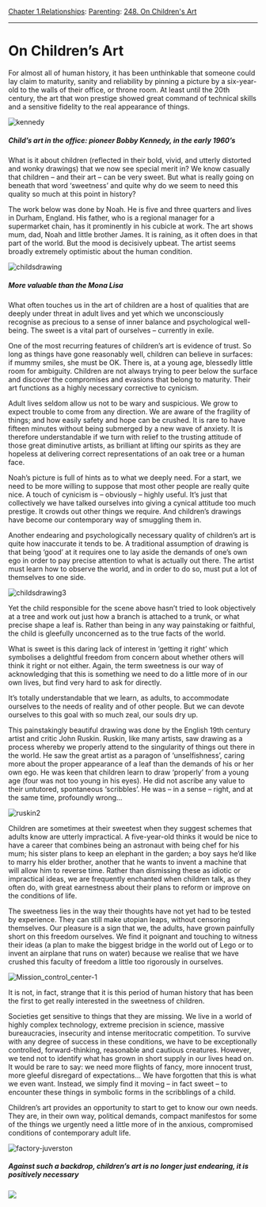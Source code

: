 [Chapter 1.Relationships](https://www.theschooloflife.com/thebookoflife/category/relationships/): [Parenting](https://www.theschooloflife.com/thebookoflife/category/relationships/parenting/): [248. On Children's Art](https://www.theschooloflife.com/thebookoflife/the-most-valuable-piece-of-art-in-your-world/)

* * *

# On Children’s Art

For almost all of human history, it has been unthinkable that someone could lay claim to maturity, sanity and reliability by pinning a picture by a six-year-old to the walls of their office, or throne room. At least until the 20th century, the art that won prestige showed great command of technical skills and a sensitive fidelity to the real appearance of things.

![kennedy](https://www.theschooloflife.com/thebookoflife/wp-content/uploads/2014/09/kennedy.jpg)

##### Child’s art in the office: pioneer Bobby Kennedy, in the early 1960’s

What is it about children (reflected in their bold, vivid, and utterly distorted and wonky drawings) that we now see special merit in? We know casually that children – and their art – can be very sweet. But what is really going on beneath that word ‘sweetness’ and quite why do we seem to need this quality so much at this point in history?

The work below was done by Noah. He is five and three quarters and lives in Durham, England. His father, who is a regional manager for a supermarket chain, has it prominently in his cubicle at work. The art shows mum, dad, Noah and little brother James. It is raining, as it often does in that part of the world. But the mood is decisively upbeat. The artist seems broadly extremely optimistic about the human condition.

![childsdrawing](https://www.theschooloflife.com/thebookoflife/wp-content/uploads/2014/09/childsdrawing.jpg)

##### More valuable than the Mona Lisa

What often touches us in the art of children are a host of qualities that are deeply under threat in adult lives and yet which we unconsciously recognise as precious to a sense of inner balance and psychological well-being. The sweet is a vital part of ourselves – currently in exile.

One of the most recurring features of children’s art is evidence of trust. So long as things have gone reasonably well, children can believe in surfaces: if mummy smiles, she must be OK. There is, at a young age, blessedly little room for ambiguity. Children are not always trying to peer below the surface and discover the compromises and evasions that belong to maturity. Their art functions as a highly necessary corrective to cynicism.

Adult lives seldom allow us not to be wary and suspicious. We grow to expect trouble to come from any direction. We are aware of the fragility of things; and how easily safety and hope can be crushed. It is rare to have fifteen minutes without being submerged by a new wave of anxiety. It is therefore understandable if we turn with relief to the trusting attitude of those great diminutive artists, as brilliant at lifting our spirits as they are hopeless at delivering correct representations of an oak tree or a human face.

Noah’s picture is full of hints as to what we deeply need. For a start, we need to be more willing to suppose that most other people are really quite nice. A touch of cynicism is – obviously – highly useful. It’s just that collectively we have talked ourselves into giving a cynical attitude too much prestige. It crowds out other things we require. And children’s drawings have become our contemporary way of smuggling them in.

Another endearing and psychologically necessary quality of children’s art is quite how inaccurate it tends to be. A traditional assumption of drawing is that being ‘good’ at it requires one to lay aside the demands of one’s own ego in order to pay precise attention to what is actually out there. The artist must learn how to observe the world, and in order to do so, must put a lot of themselves to one side.

![childsdrawing3](https://www.theschooloflife.com/thebookoflife/wp-content/uploads/2014/09/childsdrawing3.jpg)

Yet the child responsible for the scene above hasn’t tried to look objectively at a tree and work out just how a branch is attached to a trunk, or what precise shape a leaf is. Rather than being in any way painstaking or faithful, the child is gleefully unconcerned as to the true facts of the world.

What is sweet is this daring lack of interest in ‘getting it right’ which symbolises a delightful freedom from concern about whether others will think it right or not either. Again, the term sweetness is our way of acknowledging that this is something we need to do a little more of in our own lives, but find very hard to ask for directly.

It’s totally understandable that we learn, as adults, to accommodate ourselves to the needs of reality and of other people. But we can devote ourselves to this goal with so much zeal, our souls dry up.

This painstakingly beautiful drawing was done by the English 19th century artist and critic John Ruskin. Ruskin, like many artists, saw drawing as a process whereby we properly attend to the singularity of things out there in the world. He saw the great artist as a paragon of ‘unselfishness’, caring more about the proper appearance of a leaf than the demands of his or her own ego. He was keen that children learn to draw ‘properly’ from a young age (four was not too young in his eyes). He did not ascribe any value to their untutored, spontaneous ‘scribbles’. He was – in a sense – right, and at the same time, profoundly wrong…

![ruskin2](https://www.theschooloflife.com/thebookoflife/wp-content/uploads/2014/09/ruskin2.jpg)

Children are sometimes at their sweetest when they suggest schemes that adults know are utterly impractical. A five-year-old thinks it would be nice to have a career that combines being an astronaut with being chef for his mum; his sister plans to keep an elephant in the garden; a boy says he’d like to marry his elder brother, another that he wants to invent a machine that will allow him to reverse time. Rather than dismissing these as idiotic or impractical ideas, we are frequently enchanted when children talk, as they often do, with great earnestness about their plans to reform or improve on the conditions of life.

The sweetness lies in the way their thoughts have not yet had to be tested by experience. They can still make utopian leaps, without censoring themselves. Our pleasure is a sign that we, the adults, have grown painfully short on this freedom ourselves. We find it poignant and touching to witness their ideas (a plan to make the biggest bridge in the world out of Lego or to invent an airplane that runs on water) because we realise that we have crushed this faculty of freedom a little too rigorously in ourselves.

![Mission_control_center-1](https://www.theschooloflife.com/thebookoflife/wp-content/uploads/2014/09/Mission_control_center-1.jpg)

It is not, in fact, strange that it is this period of human history that has been the first to get really interested in the sweetness of children.

Societies get sensitive to things that they are missing. We live in a world of highly complex technology, extreme precision in science, massive bureaucracies, insecurity and intense meritocratic competition. To survive with any degree of success in these conditions, we have to be exceptionally controlled, forward-thinking, reasonable and cautious creatures. However, we tend not to identify what has grown in short supply in our lives head on. It would be rare to say: we need more flights of fancy, more innocent trust, more gleeful disregard of expectations… We have forgotten that this is what we even want. Instead, we simply find it moving – in fact sweet – to encounter these things in symbolic forms in the scribblings of a child.

Children’s art provides an opportunity to start to get to know our own needs. They are, in their own way, political demands, compact manifestos for some of the things we urgently need a little more of in the anxious, compromised conditions of contemporary adult life.

![factory-juverston](https://www.theschooloflife.com/thebookoflife/wp-content/uploads/2014/09/factory-juverston.jpg)

##### Against such a backdrop, children’s art is no longer just endearing, it is positively necessary

[![](https://img.youtube.com/vi/5Gqe1navZYA/0.jpg)](https://www.youtube.com/embed/5Gqe1navZYA '')
